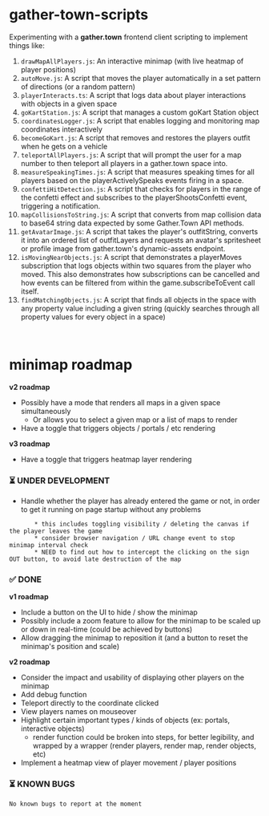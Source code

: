 # gather-town-scripts

Experimenting with a **gather.town** frontend client scripting to implement things like:

1. `drawMapAllPlayers.js`: An interactive minimap (with live heatmap of player positions)
2. `autoMove.js`: A script that moves the player automatically in a set pattern of directions (or a random pattern)
3. `playerInteracts.ts`: A script that logs data about player interactions with objects in a given space
4. `goKartStation.js`: A script that manages a custom goKart Station object
5. `coordinatesLogger.js`: A script that enables logging and monitoring map coordinates interactively
6. `becomeGoKart.js`: A script that removes and restores the players outfit when he gets on a vehicle
7. `teleportAllPlayers.js`: A script that will prompt the user for a map number to then teleport all players in a gather.town space into.
8. `measureSpeakingTimes.js`: A script that measures speaking times for all players based on the playerActivelySpeaks events firing in a space.
9. `confettiHitDetection.js`: A script that checks for players in the range of the confetti effect and subscribes to the playerShootsConfetti event, triggering a notification.
10. `mapCollisionsToString.js`: A script that converts from map collision data to base64 string data expected by some Gather.Town API methods.
11. `getAvatarImage.js`: A script that takes the player's outfitString, converts it into an ordered list of outfitLayers and requests an avatar's spritesheet or profile image from gather.town's dynamic-assets endpoint.
12. `isMovingNearObjects.js`: A script that demonstrates a playerMoves subscription that logs objects within two squares from the player who moved. This also demonstrates how subscriptions can be cancelled and how events can be filtered from within the game.subscribeToEvent call itself.
13. `findMatchingObjects.js`: A script that finds all objects in the space with any property value including a given string (quickly searches through all property values for every object in a space)

<br>

# minimap roadmap

**v2 roadmap**

-   Possibly have a mode that renders all maps in a given space simultaneously
    -   Or allows you to select a given map or a list of maps to render
-   Have a toggle that triggers objects / portals / etc rendering

**v3 roadmap**

-   Have a toggle that triggers heatmap layer rendering

### ⏳ UNDER DEVELOPMENT

-   Handle whether the player has already entered the game or not, in order to get it running on page startup without any problems

```
       * this includes toggling visibility / deleting the canvas if the player leaves the game
       * consider browser navigation / URL change event to stop minimap interval check
       * NEED to find out how to intercept the clicking on the sign OUT button, to avoid late destruction of the map
```

### ✅ DONE

**v1 roadmap**

-   Include a button on the UI to hide / show the minimap
-   Possibly include a zoom feature to allow for the minimap to be scaled up or down in real-time (could be achieved by buttons)
-   Allow dragging the minimap to reposition it (and a button to reset the minimap's position and scale)

**v2 roadmap**

-   Consider the impact and usability of displaying other players on the minimap
-   Add debug function
-   Teleport directly to the coordinate clicked
-   View players names on mouseover
-   Highlight certain important types / kinds of objects (ex: portals, interactive objects)
    -   render function could be broken into steps, for better legibility, and wrapped by a wrapper (render players, render map, render objects, etc)
-   Implement a heatmap view of player movement / player positions

### ⏳ KNOWN BUGS

    No known bugs to report at the moment
